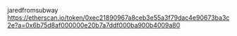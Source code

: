 jaredfromsubway
https://etherscan.io/token/0xec21890967a8ceb3e55a3f79dac4e90673ba3c2e?a=0x6b75d8af000000e20b7a7ddf000ba900b4009a80

